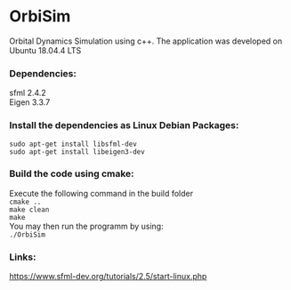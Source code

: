# OrbiSim

Orbital Dynamics Simulation using c++. The application was developed on Ubuntu 18.04.4 LTS

### Dependencies:
sfml 2.4.2  
Eigen 3.3.7

### Install the dependencies as Linux Debian Packages:
```sudo apt-get install libsfml-dev```   
```sudo apt-get install libeigen3-dev``` 

### Build the code using cmake: 
Execute the following command in the build folder  
```cmake ..```  
```make clean```   
```make```   
You may then run the programm by using:  
```./OrbiSim```  

### Links:
https://www.sfml-dev.org/tutorials/2.5/start-linux.php

